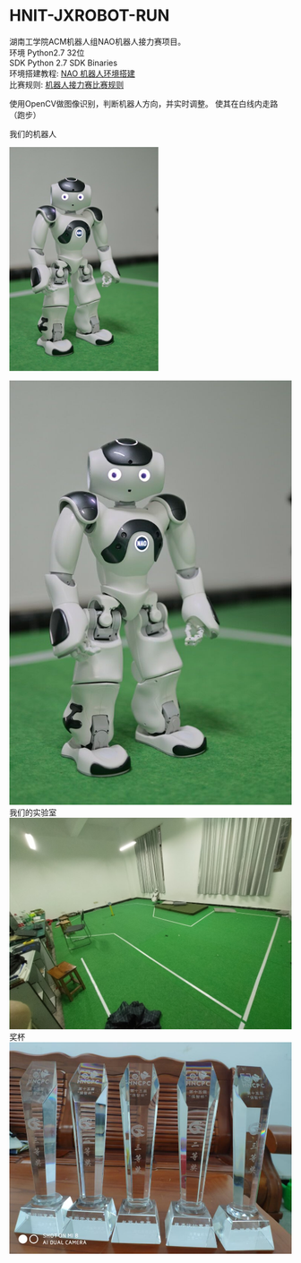 # HNIT-JXROBOT-RUN


湖南工学院ACM机器人组NAO机器人接力赛项目。  
环境 Python2.7 32位  
SDK Python 2.7 SDK Binaries  
环境搭建教程: [NAO 机器人环境搭建](./tutorial.md)  
比赛规则: [机器人接力赛比赛规则](./rule.md)

使用OpenCV做图像识别，判断机器人方向，并实时调整。
使其在白线内走路（跑步）

我们的机器人

<img alt="NAO 机器人" height="400" src="./picture/1627056-20190918212849364-914615044.jpg">

![NAO 机器人](./picture/1627056-20190918212849364-914615044.jpg)
我们的实验室
![2114实验室](./picture/IMG_20201014_164842.jpg)
奖杯
![](./picture/1627056-20190910153341654-2105101336.jpg)
